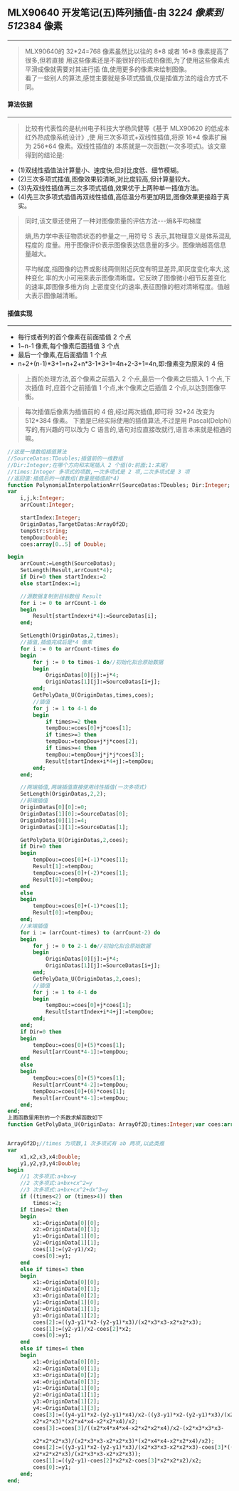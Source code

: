 ## MLX90640 开发笔记(五)阵列插值-由 32*24 像素到 512*384 像素
------------

> MLX90640的 32\*24=768 像素虽然比以往的 8\*8 或者 16\*8 像素提高了很多,但若直接
用这些像素还是不能很好的形成热像图,为了使用这些像素点平滑成像就需要对其进行插
值,使用更多的像素来绘制图像。  
> 看了一些别人的算法,感觉主要就是多项式插值,仅是插值方法的组合方式不同。

#### 算法依据
-------
>比较有代表性的是杭州电子科技大学杨风健等《基于 MLX90620 的低成本红外热成像系统设计》,使
用三次多项式+双线性插值,将原 16\*4 像素扩展为 256\*64 像素。双线性插值的
本质就是一次函数(一次多项式)。该文章得到的结论是:
>
* (1)双线性插值法计算量小、速度快,但对比度低、细节模糊。
* (2)三次多项式插值,图像效果较清晰,对比度较高,但计算量较大。
* (3)先双线性插值再三次多项式插值,效果优于上两种单一插值方法。
* (4)先三次多项式插值再双线性插值,高低温分布更加明显,图像效果更接趋于真实。

> 同时,该文章还使用了一种对图像质量的评估方法---熵&平均梯度
>
> 熵,热力学中表征物质状态的参量之一,用符号 S 表示,其物理意义是体系混乱程度的
度量。用于图像评价表示图像表达信息量的多少。图像熵越高信息量越大。
>
> 平均梯度,指图像的边界或影线两侧附近灰度有明显差异,即灰度变化率大,这种变化
率的大小可用来表示图像清晰度。它反映了图像微小细节反差变化的速率,即图像多维方向
上密度变化的速率,表征图像的相对清晰程度。值越大表示图像越清晰。

#### 插值实现
---

* 每行或者列的首个像素在前面插值 2 个点
* 1~n-1 像素,每个像素后面插值 3 个点
* 最后一个像素,在后面插值 1 个点
* n+2+(n-1)\*3+1=n+2+n\*3-1\*3+1=4n+2-3+1=4n,即:像素变为原来的 4 倍

>上面的处理方法,首个像素之前插入 2 个点,最后一个像素之后插入 1 个点,下次插值
时,应首个之前插值 1 个点,末个像素之后插值 2 个点,以达到图像平衡。

> 每次插值后像素为插值前的 4 倍,经过两次插值,即可将 32\*24 改变为 512\*384 像素。
下面是已经实际使用的插值算法,不过是用 Pascal(Delphi)写的,有兴趣的可以改为
C 语言的,语句对应直接改就行,语言本来就是相通的嘛。

```Pascal
//这是一维数组插值算法
//SourceDatas:TDoubles;插值前的一维数组
//Dir:Integer;在哪个方向和末尾插入 2 个值(0:前面;1:末尾)
//times:Integer 多项式的项数,一次多项式是 2 项,二次多项式是 3 项
//返回值:插值后的一维数组(数量是插值前*4)
function PolynomialInterpolationArr(SourceDatas:TDoubles; Dir:Integer; times:Integer):TDoubles;//一维数组插值
var
    i,j,k:Integer;
    arrCount:Integer;

    startIndex:Integer;
    OriginDatas,TargetDatas:ArrayOf2D;
    tempStr:string;
    tempDou:Double;
    coes:array[0..5] of Double;

begin
    arrCount:=Length(SourceDatas);
    SetLength(Result,arrCount*4);
    if Dir=0 then startIndex:=2
    else startIndex:=1;

    //源数据复制到目标数组 Result
    for i := 0 to arrCount-1 do
    begin
        Result[startIndex+i*4]:=SourceDatas[i];
    end;

    SetLength(OriginDatas,2,times);
    //插值,插值完成后是*4 像素
    for i := 0 to arrCount-times do
    begin
        for j := 0 to times-1 do//初始化拟合原始数据
        begin
            OriginDatas[0][j]:=j*4;
            OriginDatas[1][j]:=SourceDatas[i+j];
        end;
        GetPolyData_U(OriginDatas,times,coes);
        //插值
        for j := 1 to 4-1 do
        begin
            if times>=2 then
            tempDou:=coes[0]+j*coes[1];
            if times>=3 then
            tempDou:=tempDou+j*j*coes[2];
            if times>=4 then
            tempDou:=tempDou+j*j*j*coes[3];
            Result[startIndex+i*4+j]:=tempDou;
        end;
    end;

    //两端插值,两端插值直接使用线性插值(一次多项式)
    SetLength(OriginDatas,2,2);
    //前端插值
    OriginDatas[0][0]:=0;
    OriginDatas[1][0]:=SourceDatas[0];
    OriginDatas[0][1]:=4;
    OriginDatas[1][1]:=SourceDatas[1];

    GetPolyData_U(OriginDatas,2,coes);
    if Dir=0 then
    begin
        tempDou:=coes[0]+(-1)*coes[1];
        Result[1]:=tempDou;
        tempDou:=coes[0]+(-2)*coes[1];
        Result[0]:=tempDou;
    end
    else
    begin
        tempDou:=coes[0]+(-1)*coes[1];
        Result[0]:=tempDou;
    end;
    //末端插值
    for i := (arrCount-times) to (arrCount-2) do
    begin
        for j := 0 to 2-1 do//初始化拟合原始数据
        begin
            OriginDatas[0][j]:=j*4;
            OriginDatas[1][j]:=SourceDatas[i+j];
        end;
        GetPolyData_U(OriginDatas,2,coes);
        //插值
        for j := 1 to 4-1 do
        begin
            tempDou:=coes[0]+j*coes[1];
            Result[startIndex+i*4+j]:=tempDou;
        end;
    end;
    if Dir=0 then
    begin
        tempDou:=coes[0]+(5)*coes[1];
        Result[arrCount*4-1]:=tempDou;
    end
    else
    begin
        tempDou:=coes[0]+(5)*coes[1];
        Result[arrCount*4-2]:=tempDou;
        tempDou:=coes[0]+(6)*coes[1];
        Result[arrCount*4-1]:=tempDou;
    end;
end;
上面函数里用到的一个系数求解函数如下
function GetPolyData_U(OriginData: ArrayOf2D;times:Integer;var coes:array of Double):


ArrayOf2D;//times 为项数,1 次多项式有 ab 两项,以此类推
var
    x1,x2,x3,x4:Double;
    y1,y2,y3,y4:Double;
begin
    //1 次多项式:a+bx=y
    //2 次多项式:a+bx+cx^2=y
    //3 次多项式:a+bx+cx^2+dx^3=y
    if ((times<2) or (times>4)) then
        times:=2;
    if times=2 then
    begin
        x1:=OriginData[0][0];
        x2:=OriginData[0][1];
        y1:=OriginData[1][0];
        y2:=OriginData[1][1];
        coes[1]:=(y2-y1)/x2;
        coes[0]:=y1;
    end
    else if times=3 then
    begin
        x1:=OriginData[0][0];
        x2:=OriginData[0][1];
        x3:=OriginData[0][2];
        y1:=OriginData[1][0];
        y2:=OriginData[1][1];
        y3:=OriginData[1][2];
        coes[2]:=((y3-y1)*x2-(y2-y1)*x3)/(x2*x3*x3-x2*x2*x3);
        coes[1]:=(y2-y1)/x2-coes[2]*x2;
        coes[0]:=y1;
    end
    else if times=4 then
    begin
        x1:=OriginData[0][0];
        x2:=OriginData[0][1];
        x3:=OriginData[0][2];
        x4:=OriginData[0][3];
        y1:=OriginData[1][0];
        y2:=OriginData[1][1];
        y3:=OriginData[1][2];
        y4:=OriginData[1][3];
        coes[3]:=((y4-y1)*x2-(y2-y1)*x4)/x2-((y3-y1)*x2-(y2-y1)*x3)/(x2*x3*x3-
        x2*x2*x3)*(x2*x4*x4-x2*x2*x4)/x2;
        coes[3]:=coes[3]/((x2*x4*x4*x4-x2*x2*x2*x4)/x2-(x2*x3*x3*x3-

        x2*x2*x2*x3)/(x2*x3*x3-x2*x2*x3)*(x2*x4*x4-x2*x2*x4)/x2);
        coes[2]:=((y3-y1)*x2-(y2-y1)*x3)/(x2*x3*x3-x2*x2*x3)-coes[3]*((x2*x3*x3*x3-
        x2*x2*x2*x3)/(x2*x3*x3-x2*x2*x3));
        coes[1]:=((y2-y1)-coes[2]*x2*x2-coes[3]*x2*x2*x2)/x2;
        coes[0]:=y1;
    end;
end;

```